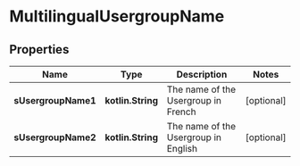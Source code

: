 
# MultilingualUsergroupName

## Properties
Name | Type | Description | Notes
------------ | ------------- | ------------- | -------------
**sUsergroupName1** | **kotlin.String** | The name of the Usergroup in French |  [optional]
**sUsergroupName2** | **kotlin.String** | The name of the Usergroup in English |  [optional]



